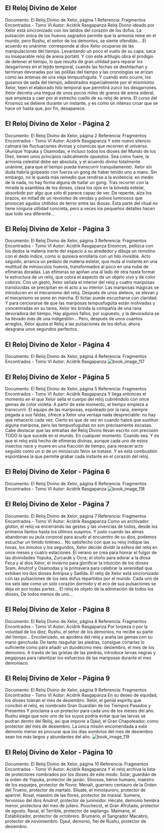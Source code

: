 ## El Reloj Divino de Xelor
Documento: El Reloj Divino de Xelor, página 1
Referencia: Fragmentos Encontrados - Tomo VI
Autor: Acidrik Rasgapanza
Reloj Divino ideado por Xelor está sincronizado con los latidos del corazón de los dofus. La pulsación única de los huevos sagrados permite que la armonía reine en el mundo, pero Rushu, el señor de los demonios, se siente ofendido...
El acuerdo es unánime: corresponde al dios Xelor ocuparse de las manipulaciones del tiempo. Levantando un poco el vuelo de su capa, saca su inseparable reloj de arena portátil. Y con este artilugio obra el prodigio de detener el tiempo, lo que resulta de gran utilidad para reparar los desgarrones en el tejido temporal, cuando las fechas se deshilachan y terminan devoradas por las polillas del tiempo y las cronologías se erizan como las antenas de una vieja tempusfuguita. Y cuando esto ocurre, los gusanos de seda del tiempo, adiestrados especialmente por el mismísimo Xelor, tejen el elaborado hilo temporal que permitirá zurcir los desgarrones.
Xelor decreta una tregua de unos pocos miles de granos de arena sideral, que empieza a caer por el estrecho cuello de su reloj de arena. El curso del Krosmoz se detiene durante un instante, y es como un intenso croar que se hace oír hasta que, por fin, desaparece.

## El Reloj Divino de Xelor - Página 2
Documento: El Reloj Divino de Xelor, página 2
Referencia: Fragmentos Encontrados - Tomo VI
Autor: Acidrik Rasgapanza
Y este nuevo silencio calmará las fluctuaciones divinas y cósmicas que recorren el universo. (Aunque Yopuka y Osamodas, e incluso todos los dioses del Mundo de los Diez, tienen unos principios radicalmente opuestos. Sea como fuere, la armonía celestial debe ser absoluta, y el acuerdo divino totalmente unánime, para que el tiempo pueda transcurrir tranquilamente).
Xelor sin duda habría golpeado con fuerza un gong de haber tenido uno a mano. Sin embargo, no le queda más remedio que rendirse a la evidencia: en medio de la nada, no hay forma alguna de hallar un gong. Tras recorrer con la mirada la asamblea de los dioses, clava los ojos en la bóveda estelar, absorbido por algo que solo él parece capaz de ver. De repente, alza los brazos, en mitad de un revoloteo de vendas y polvos luminosos que provocan agudos chillidos de terror entre las diosas. Esta parte del ritual no tiene ninguna utilidad concreta, pero a veces los pequeños detalles hacen que todo sea diferente...

## El Reloj Divino de Xelor - Página 3
Documento: El Reloj Divino de Xelor, página 3
Referencia: Fragmentos Encontrados - Tomo VI
Autor: Acidrik Rasgapanza
Entonces, pellizca con los dedos la materia inerte del espacio a su alrededor y dibuja un remolino con el dedo índice, como si quisiera enrollarla con un hilo invisible. Acto seguido, arranca un pedazo de materia estelar, que muta al instante en una multitud de minúsculos huevos, transformados al poco en una nube de efímeras doradas.
Las efímeras se apiñan una al lado de otra hasta formar la estructura de un reloj, que cobra el aspecto de un objeto vivo y de color cobrizo. Con un gesto, Xelor señala el interior del reloj y cuatro mariposas translúcidas se precipitan en el acto a su interior. Las mariposas mágicas se introducen en el mecanismo del reloj. Después de unos aleteos, se elevan y el mecanismo se pone en marcha. El tictac puede escucharse con claridad. Y para cerciorarse de que las mariposas tempusfuguita están motivadas y concentradas en su tarea, Xelor les brinda la compañía de una rana devoradora del tiempo. Hay algunos fallos, por supuesto, y la devoradora se ha llevado más de una indigestión... Pero, después de unos cuantos arreglos, Xelor ajusta el Reloj a las pulsaciones de los dofus; ahora desgrana unos segundos perfectos.

## El Reloj Divino de Xelor - Página 4
Documento: El Reloj Divino de Xelor, página 4
Referencia: Fragmentos Encontrados - Tomo VI
Autor: Acidrik Rasgapanza
![book_image_117](https://media.discordapp.net/attachments/1105643336989159555/1105647520220192858/117.jpg)

## El Reloj Divino de Xelor - Página 5
Documento: El Reloj Divino de Xelor, página 5
Referencia: Fragmentos Encontrados - Tomo VI
Autor: Acidrik Rasgapanza
Y llega entonces el momento en el que Xelor sella el cuerpo del reloj cubriéndolo con once gemas de color violeta. A partir de este momento, el tiempo empieza a transcurrir. El equipo de las mariposas, espoleado por la rana, siempre pegada a sus faldas, ofrece a Xelor una ventaja nada despreciable: no hay que rehacerlo cada vez. Cierto es que de vez en cuando habrá que sustituir alguna mariposa, pero las tempusfuguitas no son precisamente escasas.
Cabe destacar que las entrañas del Reloj Divino llevan escrito con precisión TODO lo que sucede en el mundo. En cualquier momento. Cuando sea. Y es que el reloj está hecho de efímeras divinas, aunque cada uno de estos insectos nace y muere en una fracción de tiempo, para renacer acto seguido como un si de un minúsculo fénix se tratase. Y es esta combustión espontánea la que permite grabar cada instante en el corazón del reloj.

## El Reloj Divino de Xelor - Página 6
Documento: El Reloj Divino de Xelor, página 6
Referencia: Fragmentos Encontrados - Tomo VI
Autor: Acidrik Rasgapanza
![book_image_118](https://media.discordapp.net/attachments/1105643336989159555/1105647542470975518/118.jpg)

## El Reloj Divino de Xelor - Página 7
Documento: El Reloj Divino de Xelor, página 7
Referencia: Fragmentos Encontrados - Tomo VI
Autor: Acidrik Rasgapanza
Como un archivador glotón, el reloj va encerrando las gestas y las vivencias de todos, desde los primeros llantos hasta los últimos suspiros. Y justo cuando las almas abandonan su jaula corporal para acudir al encuentro de su dios, podemos escuchar un tímido tintineo...
No satisfecho con que su reloj indique las horas, los minutos y los segundos, Xelor decide dividir la esfera del reloj en once meses y cuatro estaciones. El verano se crea para honrar el fulgor de las divinidades Yopuka, Zurcarák y Ocra; el otoño para adorar a la diosa Feca y al dios Xelor; el invierno para glorificar la intuición de los dioses Sram, Anutrof y Osamodas y la primavera para celebrar la serenidad que exhiben los dos dioses Aniripsa y Sadida.
El reloj de Xelor está sincronizado con las pulsaciones de los seis dofus repartidos por el mundo. Cada uno de los seis late como un solo corazón dormido y el eco de sus pulsaciones se deja oír por todas partes... El reloj es objeto de la admiración de todos los dioses, De todos menos de uno...

## El Reloj Divino de Xelor - Página 8
Documento: El Reloj Divino de Xelor, página 8
Referencia: Fragmentos Encontrados - Tomo VI
Autor: Acidrik Rasgapanza
Por torpeza o por la voluntad de los diez, Rushu, el señor de los demonios, no recibe su parte del tiempo... Encolerizado, se apodera del reloj y araña las gemas con su mano ganchuda. De tanto rasguñar las piedras, consigue cortarlas lo suficiente como para añadir un duodécimo mes: desiembro, el mes de los demonios. A través de las grietas de las piedras, introduce larvas negras y pegajosas para ralentizar los esfuerzos de las mariposas durante el mes demoníaco.

## El Reloj Divino de Xelor - Página 9
Documento: El Reloj Divino de Xelor, página 9
Referencia: Fragmentos Encontrados - Tomo VI
Autor: Acidrik Rasgapanza
En su deseo de equidad, los dioses toleran el mes de desiembro. Xelor, el genial espíritu que concibió el reloj, es nombrado Gran Guardián de los Tiempos Pasados y Presentes Y proclama a un protector para cada uno de los meses del año.
Rushu alega que solo uno de los suyos podría evitar que las larvas se pudran dentro del Reloj, así que impone a Djaul, el Gran Chapoteador, como protector del mes de desiembro. La única misión encomendada a este demonio menor es procurar que los días sombríos del mes de desiembro sean los más largos y abundantes del año.
![book_image_119](https://media.discordapp.net/attachments/1105643336989159555/1105647545004339200/119.jpg)

## El Reloj Divino de Xelor - Página 10
Documento: El Reloj Divino de Xelor, página 10
Referencia: Fragmentos Encontrados - Tomo VI
Autor: Acidrik Rasgapanza
Y el reloj archiva la lista de protectores nombrados por los dioses de este modo:
Solar, guardián de la orden de Yopuka, protector de javián.
Silvosse, héroe humano, maestro de los esquejes, protector de flovor.
Menalt, guerrero centauro de la Orden del Trueno, protector de martalo.
Siluate, el minotauroro, protector de aperirel.
Rosal, maestro de las flores, protector de maisial.
Sumens, fervoroso del dios Anutrof, protector de juninsidor.
Hécate, demonio hembra menor, protectora del mes de juliero.
Pouchecot, el Gran Afrutado, protector de agusto.
Raval, el Terrible, protector de septango.
Maimane, el Estabilizador, protector de octobrero.
Brumario, el Sangrador Macabro, protector de novimiembro.
Djaul, demonio, fiel de Rushu, protector de desiembro.
